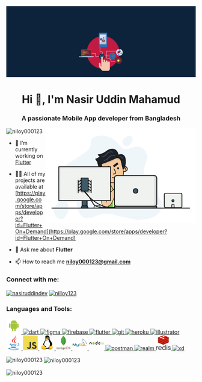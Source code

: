 ![logo](https://github.com/niloy000123/niloy000123/blob/main/banner.png)
<h1 align="center">Hi 👋, I'm Nasir Uddin Mahamud</h1>
<h3 align="center">A passionate Mobile App developer from Bangladesh</h3>
<img align="right" alt="coding" width ="400" src ="https://github.com/niloy000123/niloy000123/blob/main/coding.gif" >
<p align="left"> <img src="https://komarev.com/ghpvc/?username=niloy000123&label=Profile%20views&color=0e75b6&style=flat" alt="niloy000123" /> </p>

- 🔭 I’m currently working on [Flutter](https://play.google.com/store/apps/details?id=com.flutterondemand.bestcommerce)

- 👨‍💻 All of my projects are available at [https://play.google.com/store/apps/developer?id=Flutter+On+Demand](https://play.google.com/store/apps/developer?id=Flutter+On+Demand)

- 💬 Ask me about **Flutter**

- 📫 How to reach me **niloy000123@gmail.com**
<!-- 
- 📄 Know about my experiences [https://drive.google.com/file/d/1xVO4pOOm4TiaZoP_1Dx_kMDEg_n01gSZ/view?usp=share_link](https://drive.google.com/file/d/1xVO4pOOm4TiaZoP_1Dx_kMDEg_n01gSZ/view?usp=share_link) -->

<h3 align="left">Connect with me:</h3>
<p align="left">
<a href="https://linkedin.com/in/nasiruddindev" target="blank"><img align="center" src="https://raw.githubusercontent.com/rahuldkjain/github-profile-readme-generator/master/src/images/icons/Social/linked-in-alt.svg" alt="nasiruddindev" height="30" width="40" /></a>
<a href="https://fb.com/nilloy123" target="blank"><img align="center" src="https://raw.githubusercontent.com/rahuldkjain/github-profile-readme-generator/master/src/images/icons/Social/facebook.svg" alt="nilloy123" height="30" width="40" /></a>
</p>

<h3 align="left">Languages and Tools:</h3>
<p align="left"> <a href="https://developer.android.com" target="_blank" rel="noreferrer"> <img src="https://raw.githubusercontent.com/devicons/devicon/master/icons/android/android-original-wordmark.svg" alt="android" width="40" height="40"/> </a> <a href="https://dart.dev" target="_blank" rel="noreferrer"> <img src="https://www.vectorlogo.zone/logos/dartlang/dartlang-icon.svg" alt="dart" width="40" height="40"/> </a> <a href="https://www.figma.com/" target="_blank" rel="noreferrer"> <img src="https://www.vectorlogo.zone/logos/figma/figma-icon.svg" alt="figma" width="40" height="40"/> </a> <a href="https://firebase.google.com/" target="_blank" rel="noreferrer"> <img src="https://www.vectorlogo.zone/logos/firebase/firebase-icon.svg" alt="firebase" width="40" height="40"/> </a> <a href="https://flutter.dev" target="_blank" rel="noreferrer"> <img src="https://www.vectorlogo.zone/logos/flutterio/flutterio-icon.svg" alt="flutter" width="40" height="40"/> </a> <a href="https://git-scm.com/" target="_blank" rel="noreferrer"> <img src="https://www.vectorlogo.zone/logos/git-scm/git-scm-icon.svg" alt="git" width="40" height="40"/> </a> <a href="https://heroku.com" target="_blank" rel="noreferrer"> <img src="https://www.vectorlogo.zone/logos/heroku/heroku-icon.svg" alt="heroku" width="40" height="40"/> </a> <a href="https://www.adobe.com/in/products/illustrator.html" target="_blank" rel="noreferrer"> <img src="https://www.vectorlogo.zone/logos/adobe_illustrator/adobe_illustrator-icon.svg" alt="illustrator" width="40" height="40"/> </a> <a href="https://www.java.com" target="_blank" rel="noreferrer"> <img src="https://raw.githubusercontent.com/devicons/devicon/master/icons/java/java-original.svg" alt="java" width="40" height="40"/> </a> <a href="https://developer.mozilla.org/en-US/docs/Web/JavaScript" target="_blank" rel="noreferrer"> <img src="https://raw.githubusercontent.com/devicons/devicon/master/icons/javascript/javascript-original.svg" alt="javascript" width="40" height="40"/> </a> <a href="https://www.linux.org/" target="_blank" rel="noreferrer"> <img src="https://raw.githubusercontent.com/devicons/devicon/master/icons/linux/linux-original.svg" alt="linux" width="40" height="40"/> </a> <a href="https://www.mongodb.com/" target="_blank" rel="noreferrer"> <img src="https://raw.githubusercontent.com/devicons/devicon/master/icons/mongodb/mongodb-original-wordmark.svg" alt="mongodb" width="40" height="40"/> </a> <a href="https://www.mysql.com/" target="_blank" rel="noreferrer"> <img src="https://raw.githubusercontent.com/devicons/devicon/master/icons/mysql/mysql-original-wordmark.svg" alt="mysql" width="40" height="40"/> </a> <a href="https://nodejs.org" target="_blank" rel="noreferrer"> <img src="https://raw.githubusercontent.com/devicons/devicon/master/icons/nodejs/nodejs-original-wordmark.svg" alt="nodejs" width="40" height="40"/> </a> <a href="https://postman.com" target="_blank" rel="noreferrer"> <img src="https://www.vectorlogo.zone/logos/getpostman/getpostman-icon.svg" alt="postman" width="40" height="40"/> </a> <a href="https://realm.io/" target="_blank" rel="noreferrer"> <img src="https://raw.githubusercontent.com/bestofjs/bestofjs-webui/8665e8c267a0215f3159df28b33c365198101df5/public/logos/realm.svg" alt="realm" width="40" height="40"/> </a> <a href="https://redis.io" target="_blank" rel="noreferrer"> <img src="https://raw.githubusercontent.com/devicons/devicon/master/icons/redis/redis-original-wordmark.svg" alt="redis" width="40" height="40"/> </a> <a href="https://www.adobe.com/products/xd.html" target="_blank" rel="noreferrer"> <img src="https://cdn.worldvectorlogo.com/logos/adobe-xd.svg" alt="xd" width="40" height="40"/> </a> </p>

<p><img align="left" src="https://github-readme-stats.vercel.app/api/top-langs?username=niloy000123&show_icons=true&locale=en&layout=compact" alt="niloy000123" /></p>

<p>&nbsp;<img align="center" src="https://github-readme-stats.vercel.app/api?username=niloy000123&show_icons=true&locale=en" alt="niloy000123" /></p>

<p><img align="center" src="https://github-readme-streak-stats.herokuapp.com/?user=niloy000123&" alt="niloy000123" /></p>
